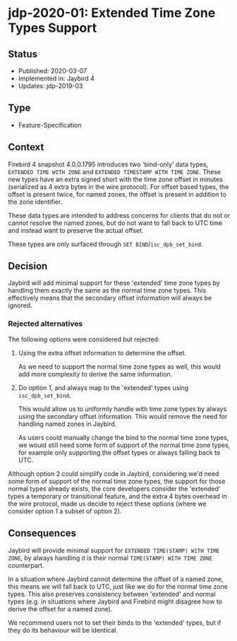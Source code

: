 # jdp-2020-01: Extended Time Zone Types Support

## Status

- Published: 2020-03-07
- Implemented in: Jaybird 4
- Updates: jdp-2019-03

## Type

- Feature-Specification

## Context

Firebird 4 snapshot 4.0.0.1795 introduces two 'bind-only' data types, `EXTENDED
TIME WITH ZONE` and `EXTENDED TIMESTAMP WITH TIME ZONE`. These new types have an
extra signed short with the time zone offset in minutes (serialized as 4 extra
bytes in the wire protocol). For offset based types, the offset is present twice,
for named zones, the offset is present in addition to the zone identifier.

These data types are intended to address concerns for clients that do not or
cannot resolve the named zones, but do not want to fall back to UTC time and
instead want to preserve the actual offset.

These types are only surfaced through `SET BIND`/`isc_dpb_set_bind`.

## Decision

Jaybird will add minimal support for these 'extended' time zone types by
handling them exactly the same as the normal time zone types. This effectively
means that the secondary offset information will always be ignored.

### Rejected alternatives

The following options were considered but rejected:

1.  Using the extra offset information to determine the offset.

    As we need to support the normal time zone types as well, this would add
    more complexity to derive the same information.
    
2.  Do option 1, and always map to the 'extended' types using `isc_dpb_set_bind`.

    This would allow us to uniformly handle with time zone types by always using
    the secondary offset information. This would remove the need for handling
    named zones in Jaybird.
    
    As users could manually change the bind to the normal time zone types, we
    would still need some form of support of the normal time zone types, for
    example only supporting the offset types or always falling back to UTC.

Although option 2 could simplify code in Jaybird, considering we'd need some
form of support of the normal time zone types, the support for those normal
types already exists, the core developers consider the 'extended' types a
temporary or transitional feature, and the extra 4 bytes overhead in the wire
protocol, made us decide to reject these options (where we consider option 1 a
subset of option 2).
 
## Consequences

Jaybird will provide minimal support for `EXTENDED TIME(STAMP) WITH TIME ZONE`,
by always handling it is their normal `TIME(STAMP) WITH TIME ZONE` counterpart.

In a situation where Jaybird cannot determine the offset of a named zone, this
means we will fall back to UTC, just like we do for the normal time zone types.
This also preserves consistency between 'extended' and normal types (e.g. in
situations where Jaybird and Firebird might disagree how to derive the offset
for a named zone).

We recommend users not to set their binds to the 'extended' types, but if they
do its behaviour will be identical.
